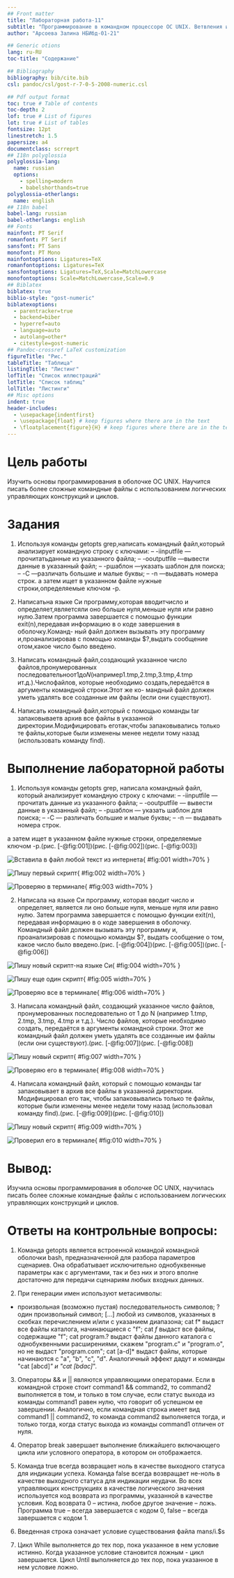 ```yaml
---
## Front matter
title: "Лабораторная работа-11"
subtitle: "Программирование в командном процессоре ОС UNIX. Ветвления и циклы"
author: "Арсоева Залина НБИбд-01-21"

## Generic otions
lang: ru-RU
toc-title: "Содержание"

## Bibliography
bibliography: bib/cite.bib
csl: pandoc/csl/gost-r-7-0-5-2008-numeric.csl

## Pdf output format
toc: true # Table of contents
toc-depth: 2
lof: true # List of figures
lot: true # List of tables
fontsize: 12pt
linestretch: 1.5
papersize: a4
documentclass: scrreprt
## I18n polyglossia
polyglossia-lang:
  name: russian
  options:
	- spelling=modern
	- babelshorthands=true
polyglossia-otherlangs:
  name: english
## I18n babel
babel-lang: russian
babel-otherlangs: english
## Fonts
mainfont: PT Serif
romanfont: PT Serif
sansfont: PT Sans
monofont: PT Mono
mainfontoptions: Ligatures=TeX
romanfontoptions: Ligatures=TeX
sansfontoptions: Ligatures=TeX,Scale=MatchLowercase
monofontoptions: Scale=MatchLowercase,Scale=0.9
## Biblatex
biblatex: true
biblio-style: "gost-numeric"
biblatexoptions:
  - parentracker=true
  - backend=biber
  - hyperref=auto
  - language=auto
  - autolang=other*
  - citestyle=gost-numeric
## Pandoc-crossref LaTeX customization
figureTitle: "Рис."
tableTitle: "Таблица"
listingTitle: "Листинг"
lofTitle: "Список иллюстраций"
lotTitle: "Список таблиц"
lolTitle: "Листинги"
## Misc options
indent: true
header-includes:
  - \usepackage{indentfirst}
  - \usepackage{float} # keep figures where there are in the text
  - \floatplacement{figure}{H} # keep figures where there are in the text
---
```


# Цель работы

Изучить основы программирования в оболочке ОС UNIX. Научится писать более
сложные командные файлы с использованием логических управляющих конструкций
и циклов.

# Задания

1. Используя команды getopts grep,написать командный файл,который анализирует
командную строку с ключами:
– -iinputfile —прочитатьданные из указанного файла;
– -ooutputfile —вывести данные в указанный файл;
– -pшаблон —указать шаблон для поиска;
– -C —различать большие и малые буквы;
– -n —выдавать номера строк.
а затем ищет в указанном файле нужные строки,определяемые ключом -p.

2. Написатьна языке Си программу,которая вводитчисло и определяет,являетсяли оно
больше нуля,меньше нуля или равно нулю.Затем программа завершается с помощью
функции exit(n),передавая информацию в о коде завершения в оболочку.Команд-
ный файл должен вызывать эту программу и,проанализировав с помощью команды
$?,выдать сообщение отом,какое число было введено.

3. Написать командный файл,создающий указанное число файлов,пронумерованных
последовательноот1до𝑁(например1.tmp,2.tmp,3.tmp,4.tmp ит.д.).Числофайлов,
которые необходимо создать,передаётся в аргументы командной строки.Этот же ко-
мандный файл должен уметь удалять все созданные им файлы (если они существуют).

4. Написать командный файл,который с помощью команды tar запаковываетв архив
все файлы в указанной директории.Модифицировать еготак,чтобы запаковывались
только те файлы,которые были изменены менее недели тому назад (использовать
команду find).


# Выполнение лабораторной работы

1. Используя команды getopts grep, написала командный файл, который анализирует командную строку с ключами:
– -iinputfile — прочитать данные из указанного файла;
– -ooutputfile — вывести данные в указанный файл;
– -pшаблон — указать шаблон для поиска;
– -C — различать большие и малые буквы;
– -n — выдавать номера строк.

а затем ищет в указанном файле нужные строки, определяемые ключом -p.(рис. [-@fig:001])(рис. [-@fig:002])(рис. [-@fig:003])

![Вставила в файл любой текст из интернета](image/1.png){ #fig:001 width=70% }

![Пишу первый скрипт](image/2.png){ #fig:002 width=70% }

![Проверяю в терминале](image/3.png){ #fig:003 width=70% }


2. Написала на языке Си программу, которая вводит число и определяет, является ли оно больше нуля, меньше нуля или равно нулю. Затем программа завершается с помощью функции exit(n), передавая информацию в о коде завершения в оболочку. Командный файл должен вызывать эту программу и, проанализировав с помощью команды $?, выдать сообщение о том, какое число было введено.(рис. [-@fig:004])(рис. [-@fig:005])(рис. [-@fig:006])

![Пишу новый скрипт-на языке Си](image/4.png){ #fig:004 width=70% }

![Пишу еще один скрипт](image/5.png){ #fig:005 width=70% }

![Проверяю все в терминале](image/6.png){ #fig:006 width=70% }

3. Написала командный файл, создающий указанное число файлов, пронумерованных последовательно от 1 до N (например 1.tmp, 2.tmp, 3.tmp, 4.tmp и т.д.). Число файлов, которые необходимо создать, передаётся в аргументы командной строки. Этот же командный файл должен уметь удалять все созданные им файлы (если они существуют).(рис. [-@fig:007])(рис. [-@fig:008])

![Пишу новый скрипт](image/7.png){ #fig:007 width=70% }

![Проверяю его в терминале](image/8.png){ #fig:008 width=70% }

4. Написала командный файл, который с помощью команды tar запаковывает в архив все файлы в указанной директории. Модифицировал его так, чтобы запаковывались только те файлы, которые были изменены менее недели тому назад (использовал команду find).(рис. [-@fig:009])(рис. [-@fig:010])

![Пишу новый скрипт](image/9.png){ #fig:009 width=70% }

![Проверил его в терминале](image/10.png){ #fig:010 width=70% }

# Вывод: 

Изучила основы программирования в оболочке ОС UNIX, научилась писать более сложные командные файлы с использованием логических управляющих конструкций и циклов.

# Ответы на контрольные вопросы:

1. Команда getopts является встроенной командой командной оболочки bash, предназначенной для разбора параметров сценариев. Она обрабатывает исключительно однобуквенные параметры как с аргументами, так и без них и этого вполне достаточно для передачи сценариям любых входных данных.

2. При генерации имен используют метасимволы:
* произвольная (возможно пустая) последовательность символов;
? один произвольный символ;
[...] любой из символов, указанных в скобках перечислением и/или с указанием диапазона;
cat f* выдаст все файлы каталога, начинающиеся с "f";
cat *f* выдаст все файлы, содержащие "f";
cat program.? выдаст файлы данного каталога с однобуквенными расширениями, скажем "program.c" и "program.o", но не выдаст "program.com";
cat [a-d]* выдаст файлы, которые начинаются с "a", "b", "c", "d". Аналогичный эффект дадут и команды "cat [abcd]*" и "cat [bdac]*".

3. Операторы && и || являются управляющими операторами. Если в командной строке стоит command1 && command2, то command2 выполняется в том, и только в том случае, если статус выхода из команды command1 равен нулю, что говорит об успешном ее завершении. Аналогично, если командная строка имеет вид command1 || command2, то команда command2 выполняется тогда, и только тогда, когда статус выхода из команды command1 отличен от нуля.

4. Оператор break завершает выполнение ближайшего включающего цикла или условного оператора, в котором он отображается.

5. Команда true всегда возвращает ноль в качестве выходного статуса для индикации успеха. Команда false всегда возвращает не-ноль в качестве выходного статуса для индикации неудачи. Во всех управляющих конструкциях в качестве логического значения используется код возврата из программы, указанной в качестве условия. Код возврата 0 – истина, любое другое значение – ложь. Программа true – всегда завершается с кодом 0, false – всегда завершается с кодом 1.

6. Введенная строка означает условие существования файла man$s/$i.$s

7. Цикл While выполняется до тех пор, пока указанное в нем условие истинно. Когда указанное условие становится ложным - цикл завершается. Цикл Until выполняется до тех пор, пока указанное в нем условие ложно. 
